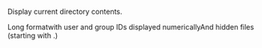 Display current directory contents.

Long formatwith user and group IDs displayed numericallyAnd hidden files (starting with .)
